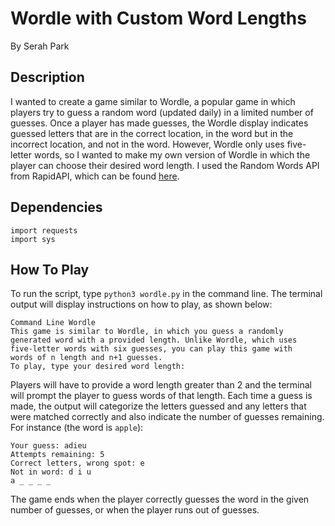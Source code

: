 # Wordle with Custom Word Lengths
By Serah Park

## Description
I wanted to create a game similar to Wordle, a popular game in which players try to guess a random word (updated daily) in a limited number of guesses. Once a player has made guesses, the Wordle display indicates guessed letters that are in the correct location, in the word but in the incorrect location, and not in the word. However, Wordle only uses five-letter words, so I wanted to make my own version of Wordle in which the player can choose their desired word length. I used the Random Words API from RapidAPI, which can be found [here](https://rapidapi.com/sheharyar566/api/random-words5).

## Dependencies
```
import requests
import sys
```

## How To Play
To run the script, type ```python3 wordle.py``` in the command line. The terminal output will display instructions on how to play, as shown below:
```
Command Line Wordle
This game is similar to Wordle, in which you guess a randomly 
generated word with a provided length. Unlike Wordle, which uses 
five-letter words with six guesses, you can play this game with 
words of n length and n+1 guesses.
To play, type your desired word length:
```
Players will have to provide a word length greater than 2 and the terminal will prompt the player to guess words of that length. Each time a guess is made, the output will categorize the letters guessed and any letters that were matched correctly and also indicate the number of guesses remaining. For instance (the word is `apple`):
```
Your guess: adieu
Attempts remaining: 5
Correct letters, wrong spot: e
Not in word: d i u
a _ _ _ _
```
The game ends when the player correctly guesses the word in the given number of guesses, or when the player runs out of guesses.
